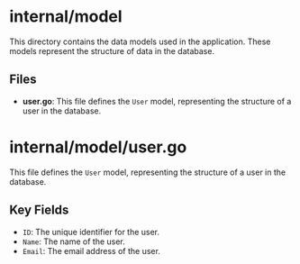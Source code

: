 # internal/model

This directory contains the data models used in the application. These models represent the structure of data in the database.

## Files

- **user.go**: This file defines the `User` model, representing the structure of a user in the database.

# internal/model/user.go

This file defines the `User` model, representing the structure of a user in the database.

## Key Fields

- `ID`: The unique identifier for the user.
- `Name`: The name of the user.
- `Email`: The email address of the user.
